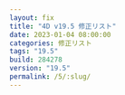 ```yaml
---
layout: fix
title: "4D v19.5 修正リスト"
date: 2023-01-04 08:00:00
categories: 修正リスト
tags: "19.5" 
build: 284278
version: "19.5" 
permalink: /5/:slug/
---
```

